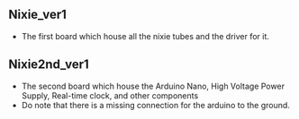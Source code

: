 ## Nixie_ver1
- The first board which house all the nixie tubes and the driver for it.

## Nixie2nd_ver1
- The second board which house the Arduino Nano, High Voltage Power Supply, Real-time clock, and other components
- Do note that there is a missing connection for the arduino to the ground.

